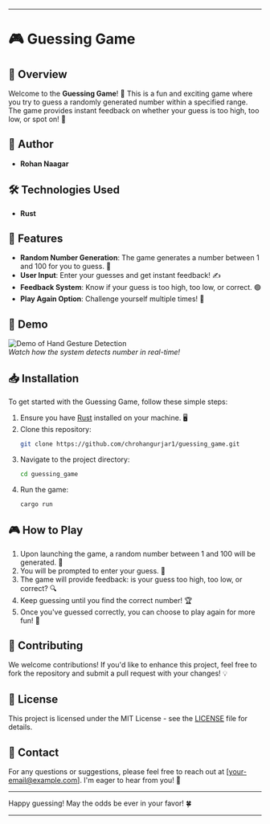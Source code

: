 
---

# 🎮 Guessing Game

## 🌟 Overview

Welcome to the **Guessing Game**! 🎉 This is a fun and exciting game where you try to guess a randomly generated number within a specified range. The game provides instant feedback on whether your guess is too high, too low, or spot on! 🥳

## 👤 Author

- **Rohan Naagar**

## 🛠️ Technologies Used

- **Rust**

## 🚀 Features

- **Random Number Generation**: The game generates a number between 1 and 100 for you to guess. 🎲
- **User Input**: Enter your guesses and get instant feedback! ✍️
- **Feedback System**: Know if your guess is too high, too low, or correct. 🟢
- **Play Again Option**: Challenge yourself multiple times! 🔄

## 📸 Demo

![Demo of Hand Gesture Detection](OIP.jpeg)  
*Watch how the system detects number in real-time!*

## 📥 Installation

To get started with the Guessing Game, follow these simple steps:

1. Ensure you have [Rust](https://www.rust-lang.org/tools/install) installed on your machine. 🖥️
2. Clone this repository:
   ```bash
   git clone https://github.com/chrohangurjar1/guessing_game.git
   ```
3. Navigate to the project directory:
   ```bash
   cd guessing_game
   ```
4. Run the game:
   ```bash
   cargo run
   ```

## 🎮 How to Play

1. Upon launching the game, a random number between 1 and 100 will be generated. 🔢
2. You will be prompted to enter your guess. 🤔
3. The game will provide feedback: is your guess too high, too low, or correct? 🔍
4. Keep guessing until you find the correct number! 🏆
5. Once you've guessed correctly, you can choose to play again for more fun! 🎊

## 🤝 Contributing

We welcome contributions! If you'd like to enhance this project, feel free to fork the repository and submit a pull request with your changes! 💡

## 📝 License

This project is licensed under the MIT License - see the [LICENSE](LICENSE) file for details.

## 📧 Contact

For any questions or suggestions, please feel free to reach out at [your-email@example.com]. I'm eager to hear from you! 💬

---

Happy guessing! May the odds be ever in your favor! 🍀

---
